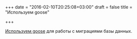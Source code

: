 +++
date = "2016-02-10T20:25:08+03:00"
draft = false
title = "Используем goose"

+++

<p><a href="https://getgophish.com/blog/post/database-migrations-in-go/">Используем goose</a> для работы с миграциями базы данных.</p>

